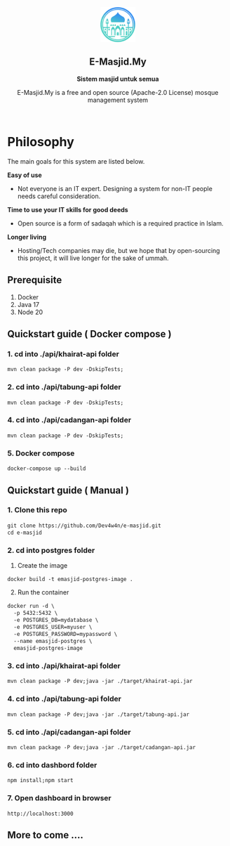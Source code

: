 <p align="center">
  <img src="./public-web/src/assets/home/logo.png" alt="E-Masjid.My" width="80" height="80"/>
</p>

<h2 align="center"><b>E-Masjid.My</b></h2>
<p align="center"><b>Sistem masjid untuk semua</b></p>
<p align="center">
  E-Masjid.My is a free and open source (Apache-2.0 License) mosque management system
<p><br>

Philosophy
=====
The main goals for this system are listed below.

**Easy of use**

- Not everyone is an IT expert. Designing a system for non-IT people needs careful consideration.

**Time to use your IT skills for good deeds**

- Open source is a form of sadaqah which is a required practice in Islam.

**Longer living**

- Hosting/Tech companies may die, but we hope that by open-sourcing this project, it will live longer for the sake of ummah.

##  Prerequisite
1. Docker
2. Java 17
3. Node 20

## Quickstart guide ( Docker compose )
### 1. cd into ./api/khairat-api folder
```
mvn clean package -P dev -DskipTests;
```
### 2. cd into ./api/tabung-api folder
```
mvn clean package -P dev -DskipTests;
```
### 4. cd into ./api/cadangan-api folder
```
mvn clean package -P dev -DskipTests;
```
### 5. Docker compose
```
docker-compose up --build
```
## Quickstart guide ( Manual )
### 1. Clone this repo
```
git clone https://github.com/Dev4w4n/e-masjid.git
cd e-masjid
```
### 2. cd into postgres folder
1. Create the image
```
docker build -t emasjid-postgres-image .
```

2. Run the container
```
docker run -d \
  -p 5432:5432 \
  -e POSTGRES_DB=mydatabase \
  -e POSTGRES_USER=myuser \
  -e POSTGRES_PASSWORD=mypassword \
  --name emasjid-postgres \
  emasjid-postgres-image
```
### 3. cd into ./api/khairat-api folder
```
mvn clean package -P dev;java -jar ./target/khairat-api.jar
```
### 4. cd into ./api/tabung-api folder
```
mvn clean package -P dev;java -jar ./target/tabung-api.jar
```
### 5. cd into ./api/cadangan-api folder
```
mvn clean package -P dev;java -jar ./target/cadangan-api.jar
```
### 6. cd into dashbord folder
```
npm install;npm start
```
### 7. Open dashboard in browser
```
http://localhost:3000
```
## More to come ....
